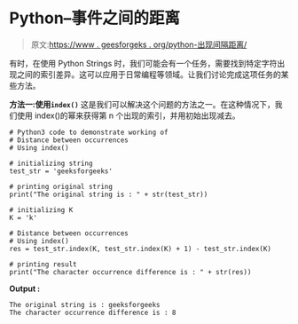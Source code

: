 # Python–事件之间的距离

> 原文:[https://www . geesforgeks . org/python-出现间隔距离/](https://www.geeksforgeeks.org/python-distance-between-occurrences/)

有时，在使用 Python Strings 时，我们可能会有一个任务，需要找到特定字符出现之间的索引差异。这可以应用于日常编程等领域。让我们讨论完成这项任务的某些方法。

**方法一:使用`index()`**
这是我们可以解决这个问题的方法之一。在这种情况下，我们使用 index()的幂来获得第 n 个出现的索引，并用初始出现减去。

```
# Python3 code to demonstrate working of 
# Distance between occurrences
# Using index()

# initializing string
test_str = 'geeksforgeeks'

# printing original string
print("The original string is : " + str(test_str))

# initializing K 
K = 'k'

# Distance between occurrences
# Using index()
res = test_str.index(K, test_str.index(K) + 1) - test_str.index(K)

# printing result 
print("The character occurrence difference is : " + str(res)) 
```

**Output :**

```
The original string is : geeksforgeeks
The character occurrence difference is : 8

```